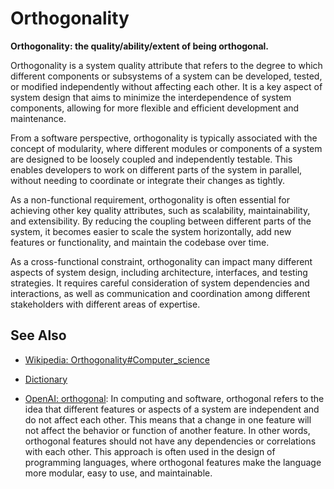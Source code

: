 # Orthogonality

**Orthogonality: the quality/ability/extent of being orthogonal.**

<span data-chatgpt-prompt="explain orthogonality (system quality attribute, cross-functional constraint, non-functional requirement\)">

Orthogonality is a system quality attribute that refers to the degree to which different components or subsystems of a system can be developed, tested, or modified independently without affecting each other. It is a key aspect of system design that aims to minimize the interdependence of system components, allowing for more flexible and efficient development and maintenance.

From a software perspective, orthogonality is typically associated with the concept of modularity, where different modules or components of a system are designed to be loosely coupled and independently testable. This enables developers to work on different parts of the system in parallel, without needing to coordinate or integrate their changes as tightly.

As a non-functional requirement, orthogonality is often essential for achieving other key quality attributes, such as scalability, maintainability, and extensibility. By reducing the coupling between different parts of the system, it becomes easier to scale the system horizontally, add new features or functionality, and maintain the codebase over time.

As a cross-functional constraint, orthogonality can impact many different aspects of system design, including architecture, interfaces, and testing strategies. It requires careful consideration of system dependencies and interactions, as well as communication and coordination among different stakeholders with different areas of expertise.

</span>

## See Also

* [Wikipedia: Orthogonality#Computer_science](https://wikipedia.org/wiki/Orthogonality#Computer_science)

* [Dictionary]()

* [OpenAI: orthogonal](https:://openai.com): <span data-chatgpt-prompt="define orthogonal (computers and software)">In computing and software, orthogonal refers to the idea that different features or aspects of a system are independent and do not affect each other. This means that a change in one feature will not affect the behavior or function of another feature. In other words, orthogonal features should not have any dependencies or correlations with each other. This approach is often used in the design of programming languages, where orthogonal features make the language more modular, easy to use, and maintainable.</span>


